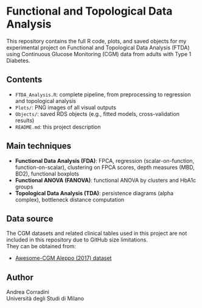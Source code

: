 # Functional and Topological Data Analysis

This repository contains the full R code, plots, and saved objects for my experimental project on Functional and Topological Data Analysis (FTDA) using Continuous Glucose Monitoring (CGM) data from adults with Type 1 Diabetes.

## Contents
- `FTDA_Analysis.R`: complete pipeline, from preprocessing to regression and topological analysis
- `Plots/`: PNG images of all visual outputs
- `Objects/`: saved RDS objects (e.g., fitted models, cross-validation results)
- `README.md`: this project description

## Main techniques
- **Functional Data Analysis (FDA)**: FPCA, regression (scalar-on-function, function-on-scalar), clustering on FPCA scores, depth measures (MBD, BD2), functional boxplots
- **Functional ANOVA (FANOVA)**: functional ANOVA by clusters and HbA1c groups
- **Topological Data Analysis (TDA)**: persistence diagrams (alpha complex), bottleneck distance computation

## Data source
The CGM datasets and related clinical tables used in this project are not included in this repository due to GitHub size limitations.  
They can be obtained from:

- [Awesome-CGM Aleppo (2017) dataset]([https://github.com/ghoshan/Awesome-CGM](https://github.com/IrinaStatsLab/Awesome-CGM/wiki/Aleppo-(2017)))

## Author
Andrea Corradini  
Università degli Studi di Milano
